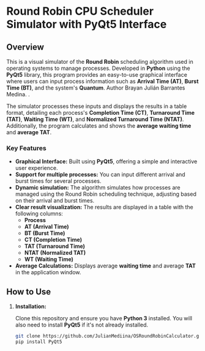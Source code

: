 # Round Robin CPU Scheduler Simulator with PyQt5 Interface

## Overview

This is a visual simulator of the **Round Robin** scheduling algorithm used in operating systems to manage processes. Developed in **Python** using the **PyQt5** library, this program provides an easy-to-use graphical interface where users can input process information such as **Arrival Time (AT)**, **Burst Time (BT)**, and the system's **Quantum**.
Author Brayan Julián Barrantes Medina. . 

The simulator processes these inputs and displays the results in a table format, detailing each process's **Completion Time (CT)**, **Turnaround Time (TAT)**, **Waiting Time (WT)**, and **Normalized Turnaround Time (NTAT)**. Additionally, the program calculates and shows the **average waiting time** and **average TAT**.

### Key Features

- **Graphical Interface:** Built using **PyQt5**, offering a simple and interactive user experience.
- **Support for multiple processes:** You can input different arrival and burst times for several processes.
- **Dynamic simulation:** The algorithm simulates how processes are managed using the Round Robin scheduling technique, adjusting based on their arrival and burst times.
- **Clear result visualization:** The results are displayed in a table with the following columns:
  - **Process**
  - **AT (Arrival Time)**
  - **BT (Burst Time)**
  - **CT (Completion Time)**
  - **TAT (Turnaround Time)**
  - **NTAT (Normalized TAT)**
  - **WT (Waiting Time)**
- **Average Calculations:** Displays average **waiting time** and average **TAT** in the application window.

## How to Use

1. **Installation:**

   Clone this repository and ensure you have **Python 3** installed. You will also need to install **PyQt5** if it's not already installed.

   ```bash
   git clone https://github.com/JulianMediina/OSRoundRobinCalculator.git
   pip install PyQt5
